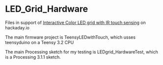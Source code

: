 # LED_Grid_Hardware

Files in support of [Interactive Color LED grid with IR touch sensing](https://hackaday.io/project/12381-interactive-color-led-grid-with-ir-touch-sensing) on hackaday.io

The main firmware project is TeensyLEDwithTouch, which usses teensyduino on a Teensy 3.2 CPU

The main Processing sketch for my testing is LEDgrid_HardwareTest, which is a Processing 3.1.1 sketch.
